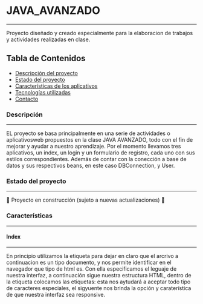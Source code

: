 # JAVA_AVANZADO
***
Proyecto diseñado y creado especialmente para la elaboracion de trabajos y actividades realizadas en clase.
## Tabla de Contenidos
* [Descripción del proyecto](#descripción-del-proyecto)
* [Estado del proyecto](#estado-del-proyecto)
* [Características de los aplicativos](Características-de-los-aplicativos)
* [Tecnologías utilizadas](#tecnologías-utilizadas)
* [Contacto](#contacto)

### Descripción
***
EL proyecto se basa principalmente en una serie de actividades o aplicativosweb propuestos en la clase JAVA AVANZADO, todo con el fin de mejorar y ayudar a nuestro aprendizaje. Por el momento llevamos tres aplicativos, un index, un login y un formulario de registro, cada uno con sus estilos correspondientes. Además de contar con la conección a base de datos y sus respectivos beans, en este caso DBConnection, y User.

### Estado del proyecto
***
:construction: Proyecto en construcción (sujeto a nuevas actualizaciones) :construction:

### Características
***
#### Index
***
En principio utilizamos la etiqueta <!DOCTYPE html> para dejar en claro que el arcrivo a continuacion es un tipo documento, y nos permite identificar en el navegador que tipo de html es. <html lang="es"> Con ella especificamos el leguaje de nuestra interfaz, a continuación sigue nuestra estructura HTML, dentro de la etiqueta <head> colocamos las etiquetas: <meta charset> esta nos aytudará a aceptar todo tipo de caracteres especiales, el sigyuente <meta> nos brinda la opción y caraterística de que nuestra interfaz sea responsive. <title> esta eqieuta le dara el título a nuestra ventana de navegación,  y por último colocamos un <link> el cual nos da la conexióon y nos permite acceder a las bibliotecas de BOOSTRAP.
Dentro de la etiqueta <body> colocamos:
'<div class="container">' este será nuestro contenedor principal, dentro de esta etiqueta se encuentra <header></headre> es la cabecera principal de nuestra interfaz, <nav></nav> es la barra de navegación de nuestra interfaz. Dentro de la etiqueta <section> va el contenido principal de nuestra página en este caso en primer lugar tenemos un "h1" con el título del formulario, luego abrimos la etiqueta <form> la que contiene un action="" (acción que hará con la información) y un method="" (es el método por el cual enviará los datos). Dentro del form abriremos todas los <label> con las caraterísticas necesarias, y los <input> cada uno con su tipo, id, nombre, la cualidad de es requerido y su pattern si es necesario, y seguido de esto tendremos el <bottom> tipo submit y el nombre que deseamos. Una vez cerrada la etiqueta del form, y del section, tenemos la etuiqueta <script> con el link que permite acceder a las bibliotecas de javaScript alojadas en Boostrap. Se cierra el </body>, y se agrega la etiqueta del <footer></footer> (pie de página de la interfaz), y cerramos las etiquetas faltantes.

#### Login
***
Cuenta con las mismas etiquetas del Index, pero especialmente funciona para el logeado de una usuario, además de ser acompañado por la opción de resgistrarse en caso tal de no tener un usuario.


#### Formulario de registro
***
Cuenta con las mismas etiquetas del Index, salvo que contiene más <input> y <label> debido a que son más campos de registro. Especialmente funciona para el registro de una usuario nuevo, solicitando datos como: Nombre, Apellido, Correo y Contraseña.
  
### Tecnologías usuadas
***
* [JAKARTA EE]
* [IntelliJ IDEA 2023.1] 
* [MySQL 8.0.33
  
### Contacto
***
davargas777@soy.sena.edu.co


